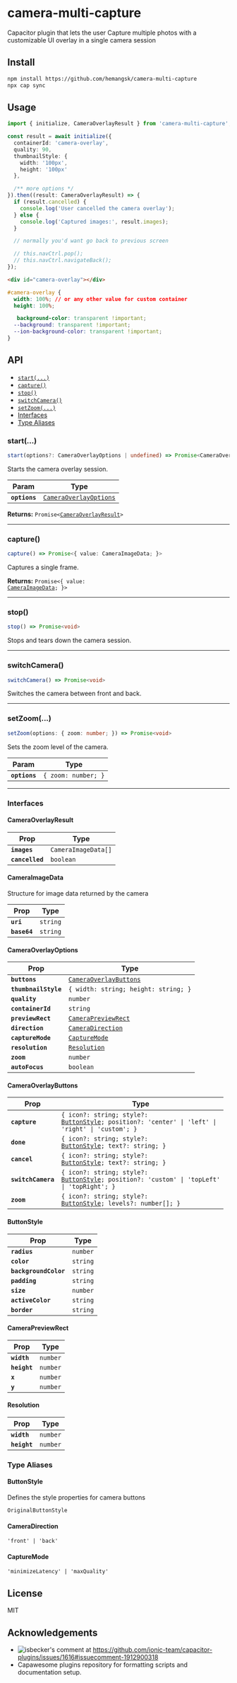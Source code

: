 # camera-multi-capture

Capacitor plugin that lets the user Capture multiple photos with a customizable UI overlay in a single camera session

## Install

```bash
npm install https://github.com/hemangsk/camera-multi-capture
npx cap sync
```

## Usage

```typescript
import { initialize, CameraOverlayResult } from 'camera-multi-capture';

const result = await initialize({
  containerId: 'camera-overlay',
  quality: 90,
  thumbnailStyle: {
    width: '100px',
    height: '100px'
  },

  /** more options */
}).then((result: CameraOverlayResult) => {
  if (result.cancelled) {
    console.log('User cancelled the camera overlay');
  } else {
    console.log('Captured images:', result.images);
  }

  // normally you'd want go back to previous screen

  // this.navCtrl.pop();
  // this.navCtrl.navigateBack();
});
```

```html
<div id="camera-overlay"></div>
```

```css
#camera-overlay {
  width: 100%; // or any other value for custom container
  height: 100%;

   background-color: transparent !important;
  --background: transparent !important;
  --ion-background-color: transparent !important;
}
```

## API

<docgen-index>

* [`start(...)`](#start)
* [`capture()`](#capture)
* [`stop()`](#stop)
* [`switchCamera()`](#switchcamera)
* [`setZoom(...)`](#setzoom)
* [Interfaces](#interfaces)
* [Type Aliases](#type-aliases)

</docgen-index>

<docgen-api>
<!--Update the source file JSDoc comments and rerun docgen to update the docs below-->

### start(...)

```typescript
start(options?: CameraOverlayOptions | undefined) => Promise<CameraOverlayResult>
```

Starts the camera overlay session.

| Param         | Type                                                                  |
| ------------- | --------------------------------------------------------------------- |
| **`options`** | <code><a href="#cameraoverlayoptions">CameraOverlayOptions</a></code> |

**Returns:** <code>Promise&lt;<a href="#cameraoverlayresult">CameraOverlayResult</a>&gt;</code>

--------------------


### capture()

```typescript
capture() => Promise<{ value: CameraImageData; }>
```

Captures a single frame.

**Returns:** <code>Promise&lt;{ value: <a href="#cameraimagedata">CameraImageData</a>; }&gt;</code>

--------------------


### stop()

```typescript
stop() => Promise<void>
```

Stops and tears down the camera session.

--------------------


### switchCamera()

```typescript
switchCamera() => Promise<void>
```

Switches the camera between front and back.

--------------------


### setZoom(...)

```typescript
setZoom(options: { zoom: number; }) => Promise<void>
```

Sets the zoom level of the camera.

| Param         | Type                           |
| ------------- | ------------------------------ |
| **`options`** | <code>{ zoom: number; }</code> |

--------------------


### Interfaces


#### CameraOverlayResult

| Prop            | Type                           |
| --------------- | ------------------------------ |
| **`images`**    | <code>CameraImageData[]</code> |
| **`cancelled`** | <code>boolean</code>           |


#### CameraImageData

Structure for image data returned by the camera

| Prop         | Type                |
| ------------ | ------------------- |
| **`uri`**    | <code>string</code> |
| **`base64`** | <code>string</code> |


#### CameraOverlayOptions

| Prop                 | Type                                                                  |
| -------------------- | --------------------------------------------------------------------- |
| **`buttons`**        | <code><a href="#cameraoverlaybuttons">CameraOverlayButtons</a></code> |
| **`thumbnailStyle`** | <code>{ width: string; height: string; }</code>                       |
| **`quality`**        | <code>number</code>                                                   |
| **`containerId`**    | <code>string</code>                                                   |
| **`previewRect`**    | <code><a href="#camerapreviewrect">CameraPreviewRect</a></code>       |
| **`direction`**      | <code><a href="#cameradirection">CameraDirection</a></code>           |
| **`captureMode`**    | <code><a href="#capturemode">CaptureMode</a></code>                   |
| **`resolution`**     | <code><a href="#resolution">Resolution</a></code>                     |
| **`zoom`**           | <code>number</code>                                                   |
| **`autoFocus`**      | <code>boolean</code>                                                  |


#### CameraOverlayButtons

| Prop               | Type                                                                                                                                  |
| ------------------ | ------------------------------------------------------------------------------------------------------------------------------------- |
| **`capture`**      | <code>{ icon?: string; style?: <a href="#buttonstyle">ButtonStyle</a>; position?: 'center' \| 'left' \| 'right' \| 'custom'; }</code> |
| **`done`**         | <code>{ icon?: string; style?: <a href="#buttonstyle">ButtonStyle</a>; text?: string; }</code>                                        |
| **`cancel`**       | <code>{ icon?: string; style?: <a href="#buttonstyle">ButtonStyle</a>; text?: string; }</code>                                        |
| **`switchCamera`** | <code>{ icon?: string; style?: <a href="#buttonstyle">ButtonStyle</a>; position?: 'custom' \| 'topLeft' \| 'topRight'; }</code>       |
| **`zoom`**         | <code>{ icon?: string; style?: <a href="#buttonstyle">ButtonStyle</a>; levels?: number[]; }</code>                                    |


#### ButtonStyle

| Prop                  | Type                |
| --------------------- | ------------------- |
| **`radius`**          | <code>number</code> |
| **`color`**           | <code>string</code> |
| **`backgroundColor`** | <code>string</code> |
| **`padding`**         | <code>string</code> |
| **`size`**            | <code>number</code> |
| **`activeColor`**     | <code>string</code> |
| **`border`**          | <code>string</code> |


#### CameraPreviewRect

| Prop         | Type                |
| ------------ | ------------------- |
| **`width`**  | <code>number</code> |
| **`height`** | <code>number</code> |
| **`x`**      | <code>number</code> |
| **`y`**      | <code>number</code> |


#### Resolution

| Prop         | Type                |
| ------------ | ------------------- |
| **`width`**  | <code>number</code> |
| **`height`** | <code>number</code> |


### Type Aliases


#### ButtonStyle

Defines the style properties for camera buttons

<code>OriginalButtonStyle</code>


#### CameraDirection

<code>'front' | 'back'</code>


#### CaptureMode

<code>'minimizeLatency' | 'maxQuality'</code>

</docgen-api>


## License

MIT

## Acknowledgements

- ![isbecker](https://github.com/isbecker)'s comment at https://github.com/ionic-team/capacitor-plugins/issues/1616#issuecomment-1912900318
- Capawesome plugins repository for formatting scripts and documentation setup.